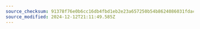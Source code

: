 ```yaml
---
source_checksum: 91378f76e0b6cc16db4fbd1eb2e23a657250b54b8624086031fdacf3714c88ee
source_modified: 2024-12-12T21:11:49.585Z
---
```


